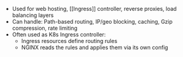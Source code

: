 - Used for web hosting, [[Ingress]] controller, reverse proxies, load balancing layers
- Can handle: Path-based routing, IP/geo blocking, caching, Gzip compression, rate limiting
- Often used as K8s Ingress controller:
	- Ingress resources define routing rules
	- NGINX reads the rules and applies them via its own config
